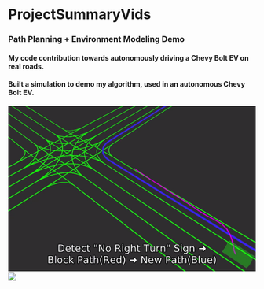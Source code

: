 # ProjectSummaryVids
### Path Planning + Environment Modeling Demo
#### My code contribution towards autonomously driving a Chevy Bolt EV on real roads.
#### Built a simulation to demo my algorithm, used in an autonomous Chevy Bolt EV.
<img src='./AutonomousPathPlanning.gif'>

<img src='./AutonomousMiniCar.gif'>
